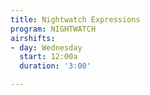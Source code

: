 ```yaml
---
title: Nightwatch Expressions
program: NIGHTWATCH
airshifts:
- day: Wednesday
  start: 12:00a
  duration: '3:00'

---
```

